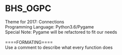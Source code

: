 # BHS_OGPC

Theme for 2017: Connections <br />
Programming Language: Python3.6/Pygame <br />
Special Note: Pygame will be refactored to fit our needs <br />
 <br />
====FORMATING==== <br />
Use a comment to describe what every function does
